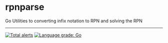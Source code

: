 # rpnparse
Go Utilities to converting infix notation to RPN and solving the RPN


---
[![Total alerts](https://img.shields.io/lgtm/alerts/g/dustinpianalto/rpnparse.svg?logo=lgtm&logoWidth=18)](https://lgtm.com/projects/g/dustinpianalto/rpnparse/alerts/)
[![Language grade: Go](https://img.shields.io/lgtm/grade/go/g/dustinpianalto/rpnparse.svg?logo=lgtm&logoWidth=18)](https://lgtm.com/projects/g/dustinpianalto/rpnparse/context:go)
